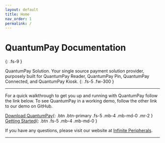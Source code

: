 ```yaml
---
layout: default
title: Home
nav_order: 1
permalink: /
---
```


# QuantumPay Documentation
{: .fs-9 }

QuantumPay Solution. Your single source payment solution provider, purposely built for QuantumPay Reader, QuantumPay Pin, QuantumPay Connected, and QuantumPay Kiosk.
{: .fs-5 .fw-300 }

---

For a quick walkthrough to get you up and running with QuantumPay follow the link below. To see QuantumPay in a working demo, follow the other link to our demo on GitHub.


[Download QuantumPay](https://github.com/InfinitePeripherals/QuantumPay/releases){: .btn .btn-primary .fs-5 .mb-4 .mb-md-0 .mr-2 } [Getting Started](https://infiniteperipherals.github.io/QuantumPay/getting-started){: .btn .fs-5 .mb-4 .mb-md-0 }


If you have any questions, please visit our website at [Infinite Peripherals](https://ipcmobile.com/products/quantumpay-solution).

---

